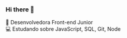 ### Hi there 👋

🚀 Desenvolvedora Front-end Junior <br>
💻 Estudando sobre JavaScript, SQL, Git, Node
